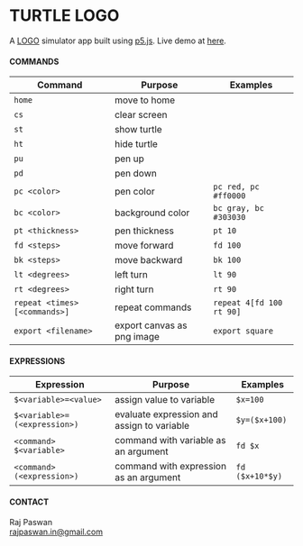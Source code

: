 # TURTLE LOGO

A [LOGO](https://en.wikipedia.org/wiki/Logo_(programming_language)) simulator app built using [p5.js](https://p5js.org/). Live demo at [here](https://rajpaswan.github.io/turtle-logo/).

#### COMMANDS
| Command | Purpose | Examples |
|-------------|---------|----------|
| `home` | move to home | |
| `cs` | clear screen | |
| `st` | show turtle | |
| `ht` | hide turtle | |
| `pu` | pen up | |
| `pd` | pen down | |
| `pc <color>` | pen color | `pc red, pc #ff0000` |
| `bc <color>` | background color | `bc gray, bc #303030` |
| `pt <thickness>` | pen thickness | `pt 10` |
| `fd <steps>` | move forward | `fd 100` |
| `bk <steps>` | move backward | `bk 100` |
| `lt <degrees>` | left turn | `lt 90` |
| `rt <degrees>` | right turn | `rt 90` |
| `repeat <times>[<commands>]` | repeat commands  | `repeat 4[fd 100 rt 90]` |
| `export <filename>` | export canvas as png image | `export square` |

#### EXPRESSIONS
| Expression | Purpose | Examples |
|------------|---------|----------|
| `$<variable>=<value>` | assign value to variable | `$x=100` |
| `$<variable>=(<expression>)` | evaluate expression and assign to variable | `$y=($x+100)` |
| `<command> $<variable>` | command with variable as an argument  | `fd $x` |
| `<command> (<expression>)` | command with expression as an argument  | `fd ($x+10*$y)` |

#### CONTACT
Raj Paswan  
[rajpaswan.in@gmail.com](mailto://rajpaswan.in@gmail.com)